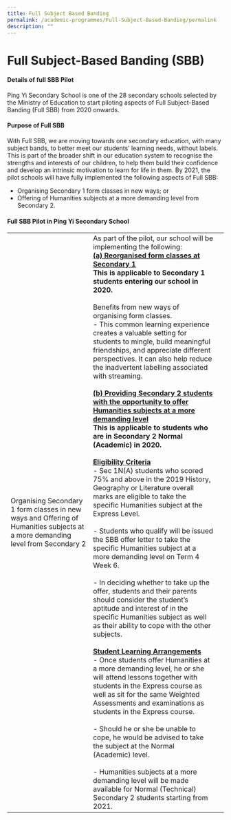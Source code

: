 ```yaml
---
title: Full Subject Based Banding
permalink: /academic-programmes/Full-Subject-Based-Banding/permalink
description: ""
---
```

Full Subject-Based Banding (SBB)
================================

#### Details of full SBB Pilot

Ping Yi Secondary School is one of the 28 secondary schools selected by the Ministry of Education to start piloting aspects of Full Subject-Based Banding (Full SBB) from 2020 onwards. 

  

#### Purpose of Full SBB

With Full SBB, we are moving towards one secondary education, with many subject bands, to better meet our students’ learning needs, without labels. This is part of the broader shift in our education system to recognise the strengths and interests of our children, to help them build their confidence and develop an intrinsic motivation to learn for life in them. By 2021, the pilot schools will have fully implemented the following aspects of Full SBB:

*   Organising Secondary 1 form classes in new ways; or
*   Offering of Humanities subjects at a more demanding level from Secondary 2. 

#### Full SBB Pilot in Ping Yi Secondary School

|                                                                                                                                |                                                                                                                                                                                                                                                                                                                                                                                                                                                                                                                                                                                                                                                                                                                                                                                                                                                                                                                                                                                                                                                                                                                                                                                                                                                                                                                                                                                                                                                                                                                                                                                                                                                                                                                                                                                                                |   |
|--------------------------------------------------------------------------------------------------------------------------------|----------------------------------------------------------------------------------------------------------------------------------------------------------------------------------------------------------------------------------------------------------------------------------------------------------------------------------------------------------------------------------------------------------------------------------------------------------------------------------------------------------------------------------------------------------------------------------------------------------------------------------------------------------------------------------------------------------------------------------------------------------------------------------------------------------------------------------------------------------------------------------------------------------------------------------------------------------------------------------------------------------------------------------------------------------------------------------------------------------------------------------------------------------------------------------------------------------------------------------------------------------------------------------------------------------------------------------------------------------------------------------------------------------------------------------------------------------------------------------------------------------------------------------------------------------------------------------------------------------------------------------------------------------------------------------------------------------------------------------------------------------------------------------------------------------------|---|
| Organising Secondary 1 form classes in new ways and Offering of Humanities subjects at a more demanding level from Secondary 2 | As part of the pilot, our school will be implementing the following:  <br><b><u>(a)  Reorganised form classes at Secondary 1</u><br>  This is applicable to Secondary 1 students entering our school in 2020.</b><br><br>  Benefits from new ways of organising form classes. <br>- This common learning experience creates a valuable setting for students to mingle, build meaningful friendships, and appreciate different perspectives. It can also help reduce the inadvertent labelling associated with streaming. <br><br><b><u>(b)  Providing Secondary 2 students with the opportunity to offer Humanities subjects at a more demanding level</u><br>  This is applicable to students who are in Secondary 2 Normal (Academic) in 2020.</b><br><br> <b><u>Eligibility Criteria</u></b><br>   - Sec 1N(A) students who scored 75% and above in the 2019 History, Geography or Literature overall marks are eligible to take the specific Humanities subject at the Express Level. <br><br>- Students who qualify will be issued the SBB offer letter to take the specific Humanities subject at a more demanding level on Term 4 Week 6. <br><br> - In deciding whether to take up the offer, students and their parents should consider the student’s aptitude and interest of in the specific Humanities subject as well as their ability to cope with the other subjects. <br><br><b><u>Student Learning Arrangements</u></b><br>- Once students offer Humanities at a more demanding level, he or she will attend lessons together with students in the Express course as well as sit for the same Weighted Assessments and examinations as students in the Express course.<br><br>- Should he or she be unable to cope, he would be advised to take the subject at the Normal (Academic) level. <br><br>- Humanities subjects at a more demanding level will be made available for Normal (Technical) Secondary 2 students starting from 2021.   |   |